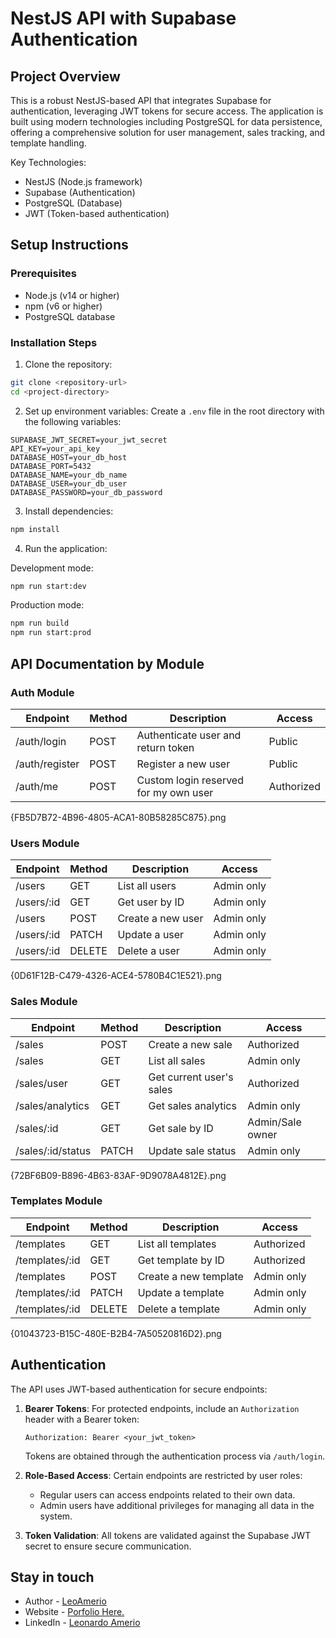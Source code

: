# NestJS API with Supabase Authentication

## Project Overview
This is a robust NestJS-based API that integrates Supabase for authentication, leveraging JWT tokens for secure access. The application is built using modern technologies including PostgreSQL for data persistence, offering a comprehensive solution for user management, sales tracking, and template handling.

Key Technologies:
- NestJS (Node.js framework)
- Supabase (Authentication)
- PostgreSQL (Database)
- JWT (Token-based authentication)

## Setup Instructions

### Prerequisites
- Node.js (v14 or higher)
- npm (v6 or higher)
- PostgreSQL database

### Installation Steps

1. Clone the repository:
```bash
git clone <repository-url>
cd <project-directory>
```

2. Set up environment variables:
Create a `.env` file in the root directory with the following variables:
```
SUPABASE_JWT_SECRET=your_jwt_secret
API_KEY=your_api_key
DATABASE_HOST=your_db_host
DATABASE_PORT=5432
DATABASE_NAME=your_db_name
DATABASE_USER=your_db_user
DATABASE_PASSWORD=your_db_password
```

3. Install dependencies:
```bash
npm install
```

4. Run the application:

Development mode:
```bash
npm run start:dev
```

Production mode:
```bash
npm run build
npm run start:prod
```

## API Documentation by Module

### Auth Module
| Endpoint         | Method | Description                         | Access     |
|------------------|--------|-------------------------------------|------------|
| /auth/login      | POST   | Authenticate user and return token  | Public     |
| /auth/register   | POST   | Register a new user                 | Public     |
| /auth/me         | POST    | Custom login reserved for my own user            | Authorized |

{FB5D7B72-4B96-4805-ACA1-80B58285C875}.png

### Users Module
| Endpoint          | Method | Description                           | Access      |
|-------------------|--------|---------------------------------------|-------------|
| /users            | GET    | List all users                        | Admin only  |
| /users/:id        | GET    | Get user by ID                        | Admin only  |
| /users            | POST   | Create a new user                     | Admin only  |
| /users/:id        | PATCH    | Update a user                         | Admin only  |
| /users/:id        | DELETE | Delete a user                         | Admin only  |

{0D61F12B-C479-4326-ACE4-5780B4C1E521}.png

### Sales Module
| Endpoint                 | Method | Description                        | Access                |
|--------------------------|--------|------------------------------------|----------------------|
| /sales                   | POST   | Create a new sale                  | Authorized           |
| /sales                   | GET    | List all sales                     | Admin only           |
| /sales/user              | GET    | Get current user's sales           | Authorized           |
| /sales/analytics         | GET    | Get sales analytics                | Admin only           |
| /sales/:id               | GET    | Get sale by ID                     | Admin/Sale owner     |
| /sales/:id/status        | PATCH    | Update sale status                 | Admin only           |

{72BF6B09-B896-4B63-83AF-9D9078A4812E}.png

### Templates Module
| Endpoint             | Method | Description                        | Access                |
|----------------------|--------|------------------------------------|----------------------|
| /templates           | GET    | List all templates                 | Authorized           |
| /templates/:id       | GET    | Get template by ID                 | Authorized           |
| /templates           | POST   | Create a new template              | Admin only           |
| /templates/:id       | PATCH    | Update a template                  | Admin only           |
| /templates/:id       | DELETE | Delete a template                  | Admin only           |

{01043723-B15C-480E-B2B4-7A50520816D2}.png

## Authentication

The API uses JWT-based authentication for secure endpoints:

1. **Bearer Tokens**: For protected endpoints, include an `Authorization` header with a Bearer token:
   ```
   Authorization: Bearer <your_jwt_token>
   ```
   Tokens are obtained through the authentication process via `/auth/login`.

2. **Role-Based Access**: Certain endpoints are restricted by user roles:
   - Regular users can access endpoints related to their own data.
   - Admin users have additional privileges for managing all data in the system.

3. **Token Validation**: All tokens are validated against the Supabase JWT secret to ensure secure communication.

## Stay in touch

- Author - [LeoAmerio](https://x.com/LeoAmerio)
- Website - [Porfolio Here.](https://personal-porfolio-leoamerios-projects.vercel.app/)
- LinkedIn - [Leonardo Amerio](https://www.linkedin.com/in/leonardo-amerio/)
